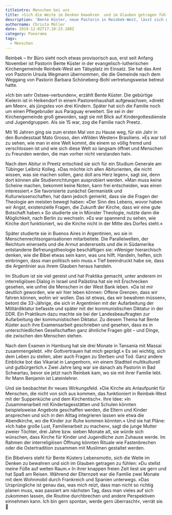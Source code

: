 ```yaml
---
titleintro: Menschen bei uns
title: »Sich die Weite im Denken bewahren  und im Glauben getragen fühlen.«
description: 'Bente Küster, neue Pastorin in Reinbek-West, lässt sich gern überraschen.'
authorname: Christa Möller
date: 2019-12-02T17:10:23.108Z
category: Panorama
tags:
  - Menschen
---
```

Reinbek – Ihr Büro sieht noch etwas provisorisch aus, erst seit Anfang November ist Pastorin Bente Küster in der evangelisch-lutherischen Kirchengemeinde Reinbek-West am Täbyplatz im Einsatz. Sie hat das Amt von Pastorin Ursula Wegmann übernommen, die die Gemeinde nach dem Weggang von Pastorin Barbara Schöneberg-Bohl vertretungsweise betreut hatte. 

»Ich bin sehr Ostsee-verbunden«, erzählt Bente Küster. Die gebürtige Kielerin ist in Heikendorf in einem Pastorenhaushalt aufgewachsen, »direkt am Meer«, als jüngstes von drei Kindern. Später hat sich die Familie noch um einen Pflegebruder aus Paraguay erweitert. Sie sei in der Kirchengemeinde groß geworden, sagt sie mit Blick auf Kindergottesdienste und Jugendgruppen. Als sie 15 war, zog die Familie nach Preetz. 

Mit 16 Jahren ging sie zum ersten Mal von zu Hause weg, für ein Jahr in den Bundesstaat Mato Grosso, den »Wilden Westen« Brasiliens. »Es war toll zu sehen, wie man in eine Welt kommt, die einem so völlig fremd und verschlossen ist und wie sich diese Welt so langsam öffnet und Menschen zu Freunden werden, die man vorher nicht verstanden hat«. 

Nach dem Abitur in Preetz entschied sie sich für ein Studium Generale am Tübinger Leibniz Kolleg. »Das möchte ich allen Abiturienten, die nicht wissen, was sie machen sollen, ganz doll ans Herz legen«, sagt sie, denn dort können alle Studienrichtungen ausprobiert werden. »Man muss keine Scheine machen, bekommt keine Noten, kann frei entscheiden, was einen interessiert.« Sie favorisierte zunächst Germanistik und Kulturwissenschaften, hat dann jedoch gemerkt, dass sie die Fragen der Theologie am meisten bewegt haben: »Der Sinn des Lebens, wovor haben wir Angst, existenzielle Fragen, die Zukunft der Kirche, dass wir eine gute Botschaft haben.« So studierte sie in Münster Theologie, nutzte dann die Möglichkeit, nach Berlin zu wechseln. »Es war spannend zu sehen, wie Kirche dort funktioniert, wo die Kirche nicht in der Mitte des Dorfes steht.« 

Später studierte sie in Buenos Aires in Argentinien, wo sie in Menschenrechtsorganisationen mitarbeitete. Die Parallelwelten, der Reichtum einerseits und die Armut andererseits und die in Südamerika entstandene Befreiungstheologie beschäftigen sie: »Weniger hierarchisch denken, wie die Bibel etwas sein kann, was uns hilft. Handeln, helfen, sich einbringen, dass man politisch sein muss.« Tief beeindruckt habe sie, dass die Argentinier aus ihrem Glauben heraus handeln. 

Im Studium ist sie viel gereist und hat Praktika gemacht, unter anderem im interreligiösen Dialog in Israel und Palästina hat sie mit Erschrecken gesehen, wie unfrei die Menschen in der West Bank leben. »Da ist mir deutlich geworden, wie wir hier leben können: Offene Grenzen, dass wir fahren können, wohin wir wollen. Das ist etwas, das wir bewahren müssen«, betont die 33-Jährige, die sich in Argentinien mit der Aufarbeitung der Militärdiktatur befasste und später mit der kommunistischen Diktatur in der DDR. Ein Praktikum dazu machte sie bei der Landesbeauftragten zur Aufarbeitung der kommunistischen Diktatur. Zu diesem Thema hat Bente Küster auch ihre Examensarbeit geschrieben und gesehen, dass es in unterschiedlichen Gesellschaften ganz ähnliche Fragen gibt – und Dinge, die zwischen den Menschen stehen.   

Nach dem Examen in Hamburg hat sie drei Monate in Tansania mit Massai zusammengelebt. »Ihr Gottvertrauen hat mich geprägt.« Es sei wichtig, sich dem Leben zu stellen, aber auch Fragen zu Sterben und Tod. Ganz andere Einblicke bot das Vikariat in Langenhorn, »in einem Stadtteil multikulturell und gutbürgerlich.« Zwei Jahre lang war sie danach als Pastorin in Bad Schwartau, bevor sie jetzt nach Reinbek kam, wo sie mit ihrer Familie lebt. Ihr Mann Benjamin ist Lateinlehrer. 

Und sie beobachtet ihr neues Wirkungsfeld. »Die Kirche als Anlaufpunkt für Menschen, die nicht von sich aus kommen, das funktioniert in Reinbek-West mit der Suppenküche und dem Kirchentisch«. Ihre Idee: »In Zusammenarbeit mit Kindertagesstätten und Schulen könnten beispielsweise Angebote geschaffen werden, die Eltern und Kinder ansprechen und sich in den Alltag integrieren lassen wie etwa die Abendkirche, wo die Kinder zur Ruhe kommen könnten.« Und sie hat Pläne: »Ich habe große Lust, Familienarbeit zu machen«, sagt die junge Mutter zweier Töchter, drei Jahre bzw. sieben Monate alt, sie würde sich wünschen, dass Kirche für Kinder und Jugendliche zum Zuhause werde. Im Rahmen der interreligiösen Öffnung könnten Rituale wie Fastenbrechen oder die Ostertradition zusammen mit Muslimen gestaltet werden. 

Ein Bibelvers steht für Bente Küsters Lebensmotto, sich die Weite im Denken zu bewahren und sich im Glauben getragen zu fühlen: »Du stellst meine Füße auf weiten Raum.« In ihrer knappen freien Zeit liest sie gern und hat Spaß am Reisen. Während der Elternzeit war die Familie zwei Monate mit dem Wohnmobil durch Frankreich und Spanien unterwegs. »Das Ursprüngliche ist genau das, was mich reizt, dass man nicht so richtig planen muss, was passiert am nächsten Tag, dass man vieles auf sich zukommen lassen, die Routine durchbrechen und andere Perspektiven einnehmen kann. Ich bin gern spontan, werde gern überrascht«, verrät sie. 
